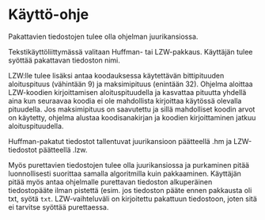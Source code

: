 # Käyttö-ohje

Pakattavien tiedostojen tulee olla ohjelman juurikansiossa. 

Tekstikäyttöliittymässä valitaan Huffman- tai LZW-pakkaus. Käyttäjän tulee syöttää pakattavan tiedoston nimi.

LZW:lle tulee lisäksi antaa koodauksessa käytettävän bittipituuden aloituspituus (vähintään 9) ja maksimipituus (enintään 32). Ohjelma aloittaa LZW-koodien kirjoittamisen aloituspituudella ja kasvattaa pituutta yhdellä aina kun seuraavaa koodia ei ole mahdollista kirjoittaa käytössä olevalla pituudella. Jos maksimipituus on saavutettu ja sillä mahdolliset koodin arvot on käytetty, ohjelma alustaa koodisanakirjan ja koodien kirjoittaminen jatkuu aloituspituudella.

Huffman-pakatut tiedostot tallentuvat juurikansioon päätteellä .hm ja LZW-tiedostot päätteellä .lzw.

Myös purettavien tiedostojen tulee olla juurikansiossa ja purkaminen pitää luonnollisesti suorittaa samalla algoritmilla kuin pakkaaminen. Käyttäjän pitää myös antaa ohjelmalle purettavan tiedoston alkuperäinen tiedostopääte ilman pistettä (esim. jos tiedoston pääte ennen pakkausta oli txt, syötä ```txt```. LZW-vaihteluväli on kirjoitettu pakattuun tiedostoon, joten sitä ei tarvitse syöttää purettaessa.


